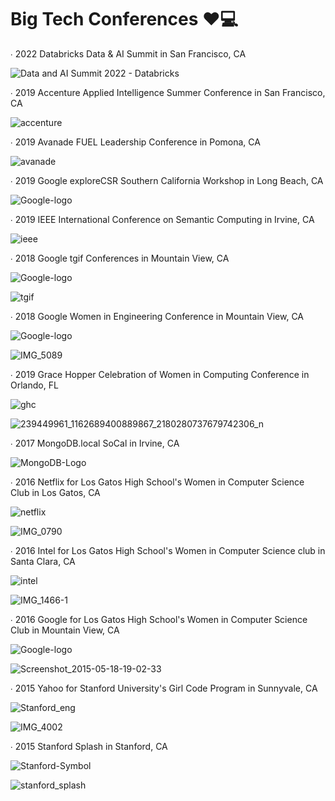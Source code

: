 # Big Tech Conferences ❤️💻
∙ 2022 Databricks Data & AI Summit in San Francisco, CA

<img src="https://databricks.com/wp-content/uploads/2022/05/dataaisummit-og.png" alt="Data and AI Summit 2022 - Databricks"/>

∙ 2019 Accenture Applied Intelligence Summer Conference in San Francisco, CA

![accenture](https://user-images.githubusercontent.com/19508013/175800691-395a3c53-4337-44d2-93ca-6b3d6b107326.jpg)

∙ 2019 Avanade FUEL Leadership Conference in Pomona, CA

![avanade](https://user-images.githubusercontent.com/19508013/176964819-c3a6d3e6-9811-4462-9869-863bc87539cb.png)

∙ 2019 Google exploreCSR Southern California Workshop in Long Beach, CA

![Google-logo](https://user-images.githubusercontent.com/19508013/165817784-ca199514-36a3-4083-92f4-7a3da18f29e5.png)

∙ 2019 IEEE International Conference on Semantic Computing in Irvine, CA

![ieee](https://user-images.githubusercontent.com/19508013/176810983-0bb01900-ff32-4f7b-9834-bb76ac2918fc.png)

∙ 2018 Google tgif Conferences in Mountain View, CA

![Google-logo](https://user-images.githubusercontent.com/19508013/165817784-ca199514-36a3-4083-92f4-7a3da18f29e5.png)

![tgif](https://user-images.githubusercontent.com/19508013/176812347-6b3a6ec7-c568-42cb-a3ac-92b9b73d8059.jpeg)

∙ 2018 Google Women in Engineering Conference in Mountain View, CA

![Google-logo](https://user-images.githubusercontent.com/19508013/165817784-ca199514-36a3-4083-92f4-7a3da18f29e5.png)

![IMG_5089](https://user-images.githubusercontent.com/19508013/163059437-d03e7e2b-63d7-4783-983a-5df04b5fbe80.jpeg)

∙ 2019 Grace Hopper Celebration of Women in Computing Conference in Orlando, FL

![ghc](https://user-images.githubusercontent.com/19508013/165828482-2ebef4a1-f2f5-48ee-8c18-3f030d0d0ff6.png)

![239449961_1162689400889867_2180280737679742306_n](https://user-images.githubusercontent.com/19508013/163058666-8ec1255e-542d-4333-a690-6ab7ad787ebd.jpg)

∙ 2017 MongoDB.local SoCal in Irvine, CA

![MongoDB-Logo](https://user-images.githubusercontent.com/19508013/175800769-faca210d-d2e9-4db7-9484-892d2b110329.jpg)

∙ 2016 Netflix for Los Gatos High School's Women in Computer Science Club in Los Gatos, CA

![netflix](https://user-images.githubusercontent.com/19508013/176965437-89b9f94e-4fa6-4182-8c8a-51eed8ee829f.png)

![IMG_0790](https://user-images.githubusercontent.com/19508013/135185829-895b0d3d-f5a2-402e-a039-23947bb1e26a.jpeg)

∙ 2016 Intel for Los Gatos High School's Women in Computer Science club in Santa Clara, CA

![intel](https://user-images.githubusercontent.com/19508013/176965449-8fd96bde-a2cb-45e8-8e59-c2cacafd304d.png)

![IMG_1466-1](https://user-images.githubusercontent.com/19508013/135185838-d954b817-4589-4142-86d3-2b4e110efc39.jpeg)

∙ 2016 Google for Los Gatos High School's Women in Computer Science Club in Mountain View, CA

![Google-logo](https://user-images.githubusercontent.com/19508013/165817784-ca199514-36a3-4083-92f4-7a3da18f29e5.png)

![Screenshot_2015-05-18-19-02-33](https://user-images.githubusercontent.com/19508013/135185847-f367ba1e-efe7-4c8a-9453-32dc6fafc076.jpeg)

∙ 2015 Yahoo for Stanford University's Girl Code Program in Sunnyvale, CA

![Stanford_eng](https://user-images.githubusercontent.com/19508013/176965242-81852e1e-5389-4af0-bbaa-dba43599e2a9.png)

![IMG_4002](https://user-images.githubusercontent.com/19508013/135185815-5a02b3fb-433f-4c0a-89c7-e4f676b5ec56.jpeg)

∙ 2015 Stanford Splash in Stanford, CA

![Stanford-Symbol](https://user-images.githubusercontent.com/19508013/176965152-c435f3fa-deaf-43e7-9319-5a6d0cb09cad.png)

![stanford_splash](https://user-images.githubusercontent.com/19508013/176964960-9b5c16a9-08d9-418b-bd1c-f8a4440ca35a.png)
